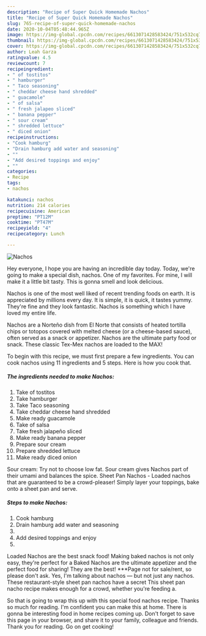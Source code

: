 ```yaml
---
description: "Recipe of Super Quick Homemade Nachos"
title: "Recipe of Super Quick Homemade Nachos"
slug: 765-recipe-of-super-quick-homemade-nachos
date: 2020-10-04T05:48:44.965Z
image: https://img-global.cpcdn.com/recipes/6613071428583424/751x532cq70/nachos-recipe-main-photo.jpg
thumbnail: https://img-global.cpcdn.com/recipes/6613071428583424/751x532cq70/nachos-recipe-main-photo.jpg
cover: https://img-global.cpcdn.com/recipes/6613071428583424/751x532cq70/nachos-recipe-main-photo.jpg
author: Leah Garza
ratingvalue: 4.5
reviewcount: 7
recipeingredient:
- " of tostitos"
- " hamburger"
- " Taco seasoning"
- " cheddar cheese hand shredded"
- " guacamole"
- " of salsa"
- " fresh jalapeo sliced"
- " banana pepper"
- " sour cream"
- " shredded lettuce"
- " diced onion"
recipeinstructions:
- "Cook hamburg"
- "Drain hamburg add water and seasoning"
- ""
- "Add desired toppings and enjoy"
- ""
categories:
- Recipe
tags:
- nachos

katakunci: nachos 
nutrition: 214 calories
recipecuisine: American
preptime: "PT12M"
cooktime: "PT47M"
recipeyield: "4"
recipecategory: Lunch

---
```



![Nachos](https://img-global.cpcdn.com/recipes/6613071428583424/751x532cq70/nachos-recipe-main-photo.jpg)

Hey everyone, I hope you are having an incredible day today. Today, we're going to make a special dish, nachos. One of my favorites. For mine, I will make it a little bit tasty. This is gonna smell and look delicious.

Nachos is one of the most well liked of recent trending foods on earth. It is appreciated by millions every day. It is simple, it is quick, it tastes yummy. They're fine and they look fantastic. Nachos is something which I have loved my entire life.

Nachos are a Norteño dish from El Norte that consists of heated tortilla chips or totopos covered with melted cheese (or a cheese-based sauce), often served as a snack or appetizer. Nachos are the ultimate party food or snack. These classic Tex-Mex nachos are loaded to the MAX!


To begin with this recipe, we must first prepare a few ingredients. You can cook nachos using 11 ingredients and 5 steps. Here is how you cook that.

<!--inarticleads1-->

##### The ingredients needed to make Nachos:

1. Take  of tostitos
1. Take  hamburger
1. Take  Taco seasoning
1. Take  cheddar cheese hand shredded
1. Make ready  guacamole
1. Take  of salsa
1. Take  fresh jalapeño sliced
1. Make ready  banana pepper
1. Prepare  sour cream
1. Prepare  shredded lettuce
1. Make ready  diced onion


Sour cream: Try not to choose low fat. Sour cream gives Nachos part of their umami and balances the spice. Sheet Pan Nachos - Loaded nachos that are guaranteed to be a crowd-pleaser! Simply layer your toppings, bake onto a sheet pan and serve. 

<!--inarticleads2-->

##### Steps to make Nachos:

1. Cook hamburg
1. Drain hamburg add water and seasoning
1. 
1. Add desired toppings and enjoy
1. 


Loaded Nachos are the best snack food! Making baked nachos is not only easy, they&#39;re perfect for a Baked Nachos are the ultimate appetizer and the perfect food for sharing! They are the best! ***Page not for sale/rent, so please don&#39;t ask. Yes, I&#39;m talking about nachos — but not just any nachos. These restaurant-style sheet pan nachos have a secret This sheet pan nacho recipe makes enough for a crowd, whether you&#39;re feeding a. 

So that is going to wrap this up with this special food nachos recipe. Thanks so much for reading. I'm confident you can make this at home. There is gonna be interesting food in home recipes coming up. Don't forget to save this page in your browser, and share it to your family, colleague and friends. Thank you for reading. Go on get cooking!
